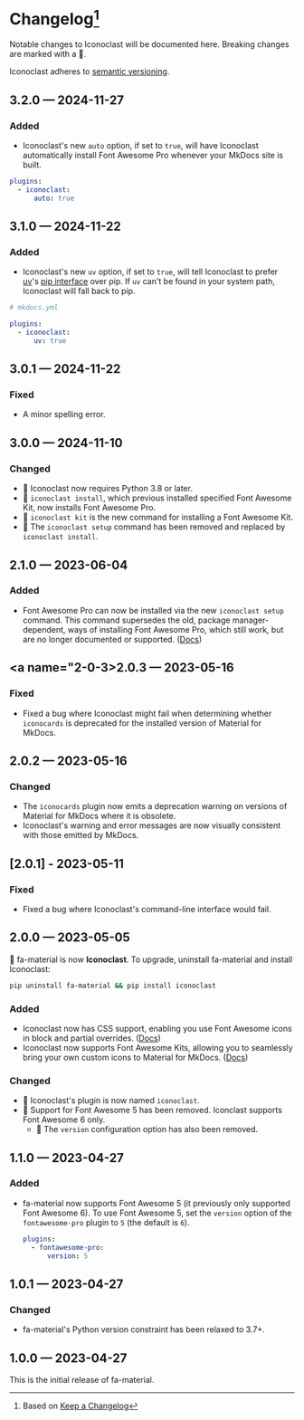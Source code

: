 # Changelog[^1]

Notable changes to Iconoclast will be documented here. Breaking changes are marked with a 🚩.

Iconoclast adheres to [semantic versioning](https://semver.org/spec/v2.0.0.html).

## <a name="3-2-0">3.2.0 — 2024-11-27

### Added

- Iconoclast's new `auto` option, if set to `true`, will have Iconoclast automatically install Font Awesome Pro
whenever your MkDocs site is built.

```yaml
plugins:
  - iconoclast:
      auto: true
```

## <a name="3-1-0">3.1.0 — 2024-11-22</a>

### Added

- Iconoclast's new `uv` option, if set to `true`, will tell Iconoclast to prefer [uv](https://docs.astral.sh/uv)'s
  [pip interface](https://docs.astral.sh/uv/pip/) over pip. If `uv` can't be found in your system path, Iconoclast
  will fall back to pip.

```yaml
# mkdocs.yml

plugins:
  - iconoclast:
      uv: true
```

## <a name="3-0-1">3.0.1 — 2024-11-22</a>

### Fixed

- A minor spelling error.

## <a name="3-0-0">3.0.0 — 2024-11-10</a>

### Changed

- 🚩 Iconoclast now requires Python 3.8 or later.
- 🚩 `iconoclast install`, which previous installed specified Font Awesome Kit, now installs Font Awesome Pro.
- 🚩 `iconoclast kit` is the new command for installing a Font Awesome Kit.
- 🚩 The `iconoclast setup` command has been removed and replaced by `iconoclast install`.

## <a name="2-1-0">2.1.0 — 2023-06-04</a>

### Added

- Font Awesome Pro can now be installed via the new `iconoclast setup` command. This command supersedes the old,
  package manager-dependent, ways of installing Font Awesome Pro, which still work, but are no longer documented or
  supported. ([Docs](https://iconoclast.celsiusnarhwal.dev/#installation-and-setup))

## <a name="2-0-3>2.0.3 — 2023-05-16</a>

### Fixed

- Fixed a bug where Iconoclast might fail when determining whether `iconocards` is deprecated for the installed version
  of Material for MkDocs.

## <a name="2-0-2">2.0.2 — 2023-05-16</a>

### Changed

- The `iconocards` plugin now emits a deprecation warning on versions of Material for MkDocs where it is obsolete.
- Iconoclast's warning and error messages are now visually consistent with those emitted by MkDocs.

## <a name="2-0-1">[2.0.1] - 2023-05-11</a>

### Fixed

- Fixed a bug where Iconoclast's command-line interface would fail.

## <a name="2-0-0">2.0.0 — 2023-05-05</a>

🚩 fa-material is now **Iconoclast**. To upgrade, uninstall fa-material and install Iconoclast:

```bash
pip uninstall fa-material && pip install iconoclast
```

### Added

- Iconoclast now has CSS support, enabling you use Font Awesome icons in block and partial
  overrides. ([Docs](https://iconoclast.celsiusnarhwal.dev#css-support))
- Iconoclast now supports Font Awesome Kits, allowing you to seamlessly bring your own custom icons to Material for
  MkDocs. ([Docs](https://iconoclast.celsiusnarhwal.dev#using-kits))

### Changed

- 🚩 Iconoclast's plugin is now named `iconoclast`.
- 🚩 Support for Font Awesome 5 has been removed. Iconclast supports Font Awesome 6 only.
  - 🚩 The `version` configuration option has also been removed.

## <a name="1-1-0">1.1.0 — 2023-04-27</a>

### Added

- fa-material now supports Font Awesome 5 (it previously only supported Font Awesome 6). To use Font Awesome 5, set
  the `version` option of the `fontawesome-pro` plugin to `5` (the default is `6`).

  ```yaml
  plugins:
    - fontawesome-pro:
        version: 5
  ```

## <a name="1-0-1">1.0.1 — 2023-04-27</a>

### Changed

- fa-material's Python version constraint has been relaxed to 3.7+.

## <a name="1-0-0">1.0.0 — 2023-04-27</a>

This is the initial release of fa-material.

[^1]: Based on [Keep a Changelog](https://keepachangelog.com)
